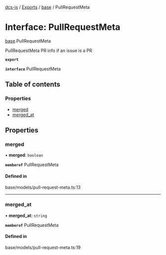 [dcs-js](../README.md) / [Exports](../modules.md) / [base](../modules/base.md) / PullRequestMeta

# Interface: PullRequestMeta

[base](../modules/base.md).PullRequestMeta

PullRequestMeta PR info if an issue is a PR

**`export`**

**`interface`** PullRequestMeta

## Table of contents

### Properties

- [merged](base.PullRequestMeta.md#merged)
- [merged\_at](base.PullRequestMeta.md#merged_at)

## Properties

### <a id="merged" name="merged"></a> merged

• **merged**: `boolean`

**`memberof`** PullRequestMeta

#### Defined in

base/models/pull-request-meta.ts:13

___

### <a id="merged_at" name="merged_at"></a> merged\_at

• **merged\_at**: `string`

**`memberof`** PullRequestMeta

#### Defined in

base/models/pull-request-meta.ts:19
